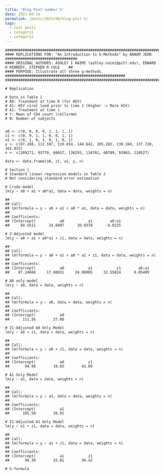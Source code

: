 ```yaml
---
title: 'Blog Post number 5'
date: 2023-08-14
permalink: /posts/2023/08/blog-post-5/
tags:
  - cool posts
  - category1
  - category2
---
```


    
    #####################################################################################################
    #### REPLICATIONS FOR: "An Introduction to G-Methods" by NANUM JEON #################################
    #### ORIGINAL AUTHORS: ASHLEY I NAIMI (ashley.naimi@pitt.edu), EDWARD H KENNEDY, STEPHEN R COLE    ##
    #### PURPOSE: Illustrate all three g-methods. #######################################################
    #####################################################################################################

    # Replication

    # Data in Table 1 
    # A0: Treatment at time 0 (for HIV)
    # A1: HIV viral load prior to time 1 (Higher -> More HIV)
    # A1: Treatment at time 1
    # Y: Mean of CD4 count (cells/mm)
    # N: Number of subjects 


    a0 <- c(0, 0, 0, 0, 1, 1, 1, 1)
    z1 <- c(0, 0, 1, 1, 0, 0, 1, 1)
    a1 <- c(0, 1, 0, 1, 0, 1, 0, 1)
    y <- c(87.288, 112.107, 119.654, 144.842, 105.282, 130.184, 137.720, 162.832)
    n <- c(209271, 93779, 60657, 136293, 134781, 60789, 93903, 210527)

    data <- data.frame(a0, z1, a1, y, n)

    # Section 1
    # Standard linear regression models in Table 2 
    # Not considering standard error estimation 

    # Crude model 
    lm(y ~ a0 + a1 + a0*a1, data = data, weights = n)

    ## 
    ## Call:
    ## lm(formula = y ~ a0 + a1 + a0 * a1, data = data, weights = n)
    ## 
    ## Coefficients:
    ## (Intercept)           a0           a1        a0:a1  
    ##     94.5611      24.0407      36.9378      -0.0225

    # Z-Adjusted model 
    lm(y ~ a0 + a1 + a0*a1 + z1, data = data, weights = n)

    ## 
    ## Call:
    ## lm(formula = y ~ a0 + a1 + a0 * a1 + z1, data = data, weights = n)
    ## 
    ## Coefficients:
    ## (Intercept)           a0           a1           z1        a0:a1  
    ##    87.24660     17.98931     24.96985     32.55024      0.05409

    # A0 only model 
    lm(y ~ a0, data = data, weights = n)

    ## 
    ## Call:
    ## lm(formula = y ~ a0, data = data, weights = n)
    ## 
    ## Coefficients:
    ## (Intercept)           a0  
    ##      111.56        27.08

    # Z1-Adjusted A0 Only Model
    lm(y ~ a0 + z1, data = data, weights = n)

    ## 
    ## Call:
    ## lm(formula = y ~ a0 + z1, data = data, weights = n)
    ## 
    ## Coefficients:
    ## (Intercept)           a0           z1  
    ##       94.98        18.03        42.09

    # A1 Only Model
    lm(y ~ a1, data = data, weights = n)

    ## 
    ## Call:
    ## lm(formula = y ~ a1, data = data, weights = n)
    ## 
    ## Coefficients:
    ## (Intercept)           a1  
    ##      105.59        38.91

    # Z1-Adjusted A1 Only Model
    lm(y ~ a1 + z1, data = data, weights = n)

    ## 
    ## Call:
    ## lm(formula = y ~ a1 + z1, data = data, weights = n)
    ## 
    ## Coefficients:
    ## (Intercept)           a1           z1  
    ##       94.30        25.01        36.42

    # G-formula 

